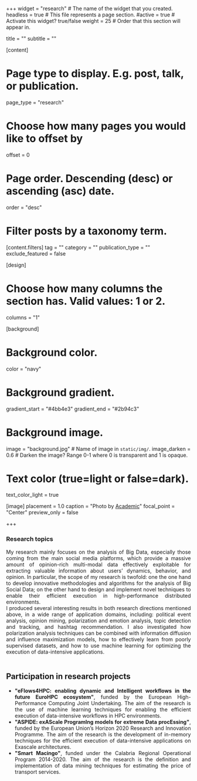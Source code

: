+++
widget = "research"  # The name of the widget that you created.
headless = true  # This file represents a page section.
#active = true  # Activate this widget? true/false
weight = 25 # Order that this section will appear in.

title = ""
subtitle = ""


[content]
  # Page type to display. E.g. post, talk, or publication.
  page_type = "research"
  
  
  # Choose how many pages you would like to offset by
  offset = 0

  # Page order. Descending (desc) or ascending (asc) date.
  order = "desc"

  # Filter posts by a taxonomy term.
  [content.filters]
    tag = ""
    category = ""
    publication_type = ""
    exclude_featured = false

[design]
  # Choose how many columns the section has. Valid values: 1 or 2.
  columns = "1"


[background]
  # Background color.
  color = "navy"
  
  # Background gradient.
  gradient_start = "#4bb4e3"
  gradient_end = "#2b94c3"
  
  # Background image.
  image = "background.jpg"  # Name of image in `static/img/`.
  image_darken = 0.6  # Darken the image? Range 0-1 where 0 is transparent and 1 is opaque.

  # Text color (true=light or false=dark).
  text_color_light = true

[image]
placement = 1.0
caption = "Photo by [Academic](https://sourcethemes.com/academic/)"
focal_point = "Center"
preview_only = false

+++
<div style="text-align: justify">
<h3><b>Research topics</b></h3>
My research mainly focuses on the analysis of Big Data, especially those coming from the main social
media platforms, which provide a massive amount of opinion-rich multi-modal data effectively exploitable for
extracting valuable information about users’ dynamics, behavior, and opinion. In particular, the scope of
my research is twofold: one the one hand to develop innovative methodologies and algorithms for the analysis of Big Social Data;
on the other hand to design and implement novel techniques to enable their efficient execution in high-performance distributed environments.
<br>
I produced several interesting results in both research directions mentioned above, in a wide range of
application domains, including: political event analysis, opinion mining, polarization and emotion analysis, topic
detection and tracking, and hashtag recommendation. I also investigated how polarization analysis techniques can be combined with information diffusion and influence maximization models, 
how to effectively learn from poorly supervised datasets, and how to use machine learning for optimizing the execution of data-intensive applications.
<br>
<div style="text-align: justify">
<br>
<h2><b>Participation in research projects</b></h2>
<ul>
  <li><b>"eFlows4HPC: enabling dynamic and Intelligent workflows in the future EuroHPC ecosystem"</b>, funded by the European High-Performance Computing Joint Undertaking. The aim of the research is the use of machine learning techniques for enabling the efficient execution of data-intensive workflows in HPC environments.</li>
  <li><b>"ASPIDE: exAScale ProgramIng models for extreme Data procEssing"</b>, funded by the European Union’s Horizon 2020 Research and Innovation Programme. The aim of the research is the development of in-memory techniques for the efficient execution of data-intensive applications on Exascale architectures.</li>
  <li><b>"Smart Macingo"</b>, funded under the Calabria Regional Operational Program 2014-2020. The aim of the research is the definition and implementation of data mining techniques for estimating the price of transport services.</li>
</ul>
</div>
